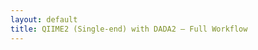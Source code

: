 ```yaml
---
layout: default
title: QIIME2 (Single-end) with DADA2 — Full Workflow
---
```


<style>
  .codewrap { position: relative; margin: 1rem 0; }
  .codewrap pre {
    background:#f6f8fa; padding:1em; border-radius:8px;
    overflow-x:auto; white-space:pre; /* preserve line breaks exactly */
  }
  .copybtn {
    position:absolute; top:10px; right:10px;
    background:#0366d6; color:#fff; border:0; padding:6px 10px;
    border-radius:6px; font-size:.85em; cursor:pointer;
  }
  h1,h2,h3 { margin-top: 1.2em; }
  .muted { color:#666; }
  .note { background:#fff7cc; border:1px solid #ffe58a; padding:.6em .8em; border-radius:6px; }
</style>

<div id="gate"></div>
<div id="content" style="display:none;"></div>

<script>
  // Reusable copy helper
  function copyCode(id) {
    const el = document.getElementById(id);
    if (!el) return;
    const text = el.innerText;
    navigator.clipboard.writeText(text).then(
      () => alert("✅ Code copied to clipboard!"),
      () => alert("⚠️ Copy failed. Please copy manually.")
    );
  }

  (function () {
    const correctPassword = "cqubioinfo2025";
    const userInput = prompt("🔒 Enter password to access this training page:");
    const gate = document.getElementById("gate");
    const content = document.getElementById("content");

    if (userInput === correctPassword) {
      content.innerHTML = `
        <h1>Analysis of 16S rRNA (Single-End) with QIIME 2 using DADA2</h1>
        <p>
          Ensure <code>manifest.txt</code> and <code>sample-metadata.txt</code> are in your working directory.
          This tutorial uses a shared SILVA classifier path.
        </p>
        <div class="note"><strong>Tip:</strong> Run each step in order. Adjust trimming parameters after
        inspecting the demux quality plots. Use <code>qiime tools view</code> or upload <code>.qzv</code> files to
        <a href="https://view.qiime2.org" target="_blank" rel="noopener">view.qiime2.org</a>.</div>

        <!-- 0) Load QIIME2 / Activate env -->
        <h2>0) Load QIIME 2 and activate environment</h2>
        <div class="codewrap">
          <button class="copybtn" onclick="copyCode('step-env')">📋 Copy</button>
          <pre><code id="step-env" class="language-bash"># Change QIIME_ENV when QIIME2 is updated
QIIME_ENV="/project/2025-sharma-cqu-bioinfo/envs/qiime2-amplicon-2024.10"
module load Anaconda3/2024.06-1
conda activate "$QIIME_ENV"</code></pre>
        </div>

        <!-- Variables -->
        <h2>Variables (edit per project)</h2>
        <div class="codewrap">
          <button class="copybtn" onclick="copyCode('step-vars')">📋 Copy</button>
          <pre><code id="step-vars" class="language-bash">USERNAME="type your user name here"
MANIFEST="/project/2025-sharma-cqu-bioinfo/training/manifest.txt"
METADATA="/project/2025-sharma-cqu-bioinfo/training/sample-metadata.txt"
ADAPTER_SEQ="AGATCGGAAGAGCGTCGTGTAGGGAAAGAGTGT"
# PRIMER_SEQ="GACTACNVGGGTATCTAATCC"    # example, if primer trimming is required later
CLASSIFIER="/project/2025-sharma-cqu-bioinfo/training/silva-138-99-nb-classifier.qza"
THREADS=24
MAX_DEPTH=3000

# Define after checking quality plots (demux.qzv) before DADA2:
TRIM_LEFT=21
TRUNC_LEN=250
MAX_EE=2.0

# Workspace
mkdir -p /home/$USERNAME/data/q2_training
WORKDIR="/home/$USERNAME/data/q2_training"
cd "$WORKDIR"</code></pre>
        </div>

        <!-- 1) Import -->
        <h2>1) Import data &amp; summarize</h2>
        <div class="codewrap">
          <button class="copybtn" onclick="copyCode('step-1')">📋 Copy</button>
          <pre><code id="step-1" class="language-bash">qiime tools import \
  --type 'SampleData[SequencesWithQuality]' \
  --input-path "$MANIFEST" \
  --output-path demux.qza \
  --input-format SingleEndFastqManifestPhred33V2

qiime demux summarize \
  --i-data demux.qza \
  --o-visualization demux.qzv

# Visualise locally (if supported) OR upload to https://view.qiime2.org
qiime tools view demux.qzv</code></pre>
        </div>

        <!-- 2) Cutadapt -->
        <h2>2) Remove adapter (and optionally primer) sequences</h2>
        <div class="codewrap">
          <button class="copybtn" onclick="copyCode('step-2')">📋 Copy</button>
          <pre><code id="step-2" class="language-bash">qiime cutadapt trim-single \
  --i-demultiplexed-sequences demux.qza \
  --p-cores $THREADS \
  --p-adapter "$ADAPTER_SEQ" \
  --o-trimmed-sequences trimmed_demux.qza

qiime demux summarize \
  --i-data trimmed_demux.qza \
  --o-visualization trimmed_demux.qzv</code></pre>
        </div>

        <!-- 3) DADA2 -->
        <h2>3) Denoise with DADA2 (single-end)</h2>
        <p class="muted">Tune <code>TRIM_LEFT</code>, <code>TRUNC_LEN</code>, and <code>MAX_EE</code> based on quality.</p>
        <div class="codewrap">
          <button class="copybtn" onclick="copyCode('step-3')">📋 Copy</button>
          <pre><code id="step-3" class="language-bash">qiime dada2 denoise-single \
  --i-demultiplexed-seqs trimmed_demux.qza \
  --p-trim-left $TRIM_LEFT \
  --p-trunc-len  $TRUNC_LEN \
  --p-max-ee     $MAX_EE \
  --p-n-threads  $THREADS \
  --o-table table.qza \
  --o-representative-sequences rep-seqs.qza \
  --o-denoising-stats denoising-stats.qza

qiime metadata tabulate \
  --m-input-file denoising-stats.qza \
  --o-visualization denoising-stats.qzv</code></pre>
        </div>

        <!-- 4) Summaries -->
        <h2>4) Feature table &amp; representative sequences summaries</h2>
        <div class="codewrap">
          <button class="copybtn" onclick="copyCode('step-4')">📋 Copy</button>
          <pre><code id="step-4" class="language-bash">qiime feature-table summarize \
  --i-table table.qza \
  --m-sample-metadata-file "$METADATA" \
  --o-visualization table.qzv

qiime feature-table tabulate-seqs \
  --i-data rep-seqs.qza \
  --o-visualization rep-seqs.qzv</code></pre>
        </div>

        <!-- 5) Filter singles -->
        <h2>5) Filter features (remove singletons) &amp; resummarize</h2>
        <div class="codewrap">
          <button class="copybtn" onclick="copyCode('step-5')">📋 Copy</button>
          <pre><code id="step-5" class="language-bash"># Filter features with min frequency = 2
qiime feature-table filter-features \
  --i-table table.qza \
  --p-min-frequency 2 \
  --o-filtered-table table-2.qza

qiime feature-table summarize \
  --i-table table-2.qza \
  --m-sample-metadata-file "$METADATA" \
  --o-visualization table-2.qzv

# Filter representative sequences to match filtered table
qiime feature-table filter-seqs \
  --i-data rep-seqs.qza \
  --i-table table-2.qza \
  --o-filtered-data rep-seqs-2.qza

qiime feature-table tabulate-seqs \
  --i-data rep-seqs-2.qza \
  --o-visualization rep-seqs-2.qzv</code></pre>
        </div>

        <!-- 6) Tree -->
        <h2>6) Generate phylogenetic tree</h2>
        <div class="codewrap">
          <button class="copybtn" onclick="copyCode('step-6')">📋 Copy</button>
          <pre><code id="step-6" class="language-bash">qiime phylogeny align-to-tree-mafft-fasttree \
  --i-sequences rep-seqs-2.qza \
  --output-dir phylogeny-align-to-tree-mafft-fasttree</code></pre>
        </div>

        <!-- 7) Taxonomy -->
        <h2>7) Taxonomic classification</h2>
        <div class="codewrap">
          <button class="copybtn" onclick="copyCode('step-7')">📋 Copy</button>
          <pre><code id="step-7" class="language-bash">qiime feature-classifier classify-sklearn \
  --i-classifier "$CLASSIFIER" \
  --i-reads rep-seqs-2.qza \
  --o-classification taxonomy.qza

qiime metadata tabulate \
  --m-input-file taxonomy.qza \
  --o-visualization taxonomy.qzv</code></pre>
        </div>

        <!-- 8) Barplots -->
        <h2>8) Taxa bar plots</h2>
        <div class="codewrap">
          <button class="copybtn" onclick="copyCode('step-8')">📋 Copy</button>
          <pre><code id="step-8" class="language-bash">qiime taxa barplot \
  --i-table table-2.qza \
  --i-taxonomy taxonomy.qza \
  --m-metadata-file "$METADATA" \
  --o-visualization taxa-bar-plots.qzv</code></pre>
        </div>

        <!-- 9) Alpha rarefaction -->
        <h2>9) Alpha rarefaction</h2>
        <div class="codewrap">
          <button class="copybtn" onclick="copyCode('step-9')">📋 Copy</button>
          <pre><code id="step-9" class="language-bash">qiime diversity alpha-rarefaction \
  --i-table table-2.qza \
  --i-phylogeny phylogeny-align-to-tree-mafft-fasttree/rooted_tree.qza \
  --p-max-depth $MAX_DEPTH \
  --m-metadata-file "$METADATA" \
  --o-visualization alpha-rarefaction.qzv</code></pre>
        </div>
      `;
      gate.style.display = "none";
      content.style.display = "block";
    } else {
      gate.innerHTML = `
        <div style="text-align:center; padding-top:50px; font-family:sans-serif;">
          <h2 style="color:#c00;">🚫 Access Denied</h2>
          <p style="font-size:18px;">This content is restricted.</p>
          <p style="font-size:16px;">
            If you would like access, please contact:<br>
            <a href="mailto:y.sharmabajagai@cqu.edu.au">y.sharmabajagai@cqu.edu.au</a>
          </p>
        </div>
      `;
    }
  })();
</script>
